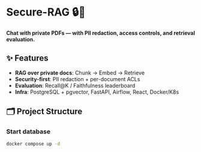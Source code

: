 # Secure-RAG 🔒📄

**Chat with private PDFs — with PII redaction, access controls, and retrieval evaluation.**

## ✨ Features
- **RAG over private docs**: Chunk → Embed → Retrieve
- **Security-first**: PII redaction + per-document ACLs
- **Evaluation**: Recall@K / Faithfulness leaderboard
- **Infra**: PostgreSQL + pgvector, FastAPI, Airflow, React, Docker/K8s

## 🗂 Project Structure


### Start database
```bash
docker compose up -d

